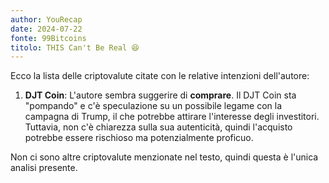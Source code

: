 ```yaml
---
author: YouRecap
date: 2024-07-22
fonte: 99Bitcoins
titolo: THIS Can't Be Real 😆
---
```


Ecco la lista delle criptovalute citate con le relative intenzioni dell'autore:

1. **DJT Coin**: L'autore sembra suggerire di **comprare**. Il DJT Coin sta "pompando" e c'è speculazione su un possibile legame con la campagna di Trump, il che potrebbe attirare l'interesse degli investitori. Tuttavia, non c'è chiarezza sulla sua autenticità, quindi l'acquisto potrebbe essere rischioso ma potenzialmente proficuo.

Non ci sono altre criptovalute menzionate nel testo, quindi questa è l'unica analisi presente.
